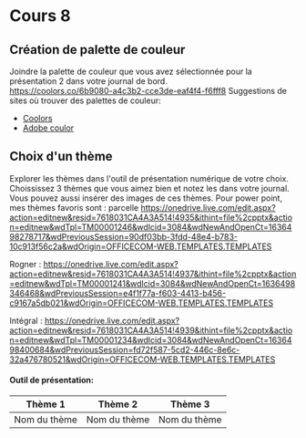 # Cours 8
## Création de palette de couleur
Joindre la palette de couleur que vous avez sélectionnée pour la présentation 2 dans votre journal de bord.   
https://coolors.co/6b9080-a4c3b2-cce3de-eaf4f4-f6fff8
Suggestions de sites où trouver des palettes de couleur: 
* [Coolors](https://coolors.co/)
* [Adobe coulor](https://color.adobe.com/fr/create/color-wheel)

## Choix d'un thème 
Explorer les thèmes dans l'outil de présentation numérique de votre choix. Choississez 3 thèmes que vous aimez bien et notez les dans votre journal. Vous pouvez aussi insérer des images de ces thèmes. 
Pour power point, mes thèmes favoris sont : parcelle  https://onedrive.live.com/edit.aspx?action=editnew&resid=7618031CA4A3A514!4935&ithint=file%2cpptx&action=editnew&wdTpl=TM00001246&wdlcid=3084&wdNewAndOpenCt=1636498278717&wdPreviousSession=90df03bb-3fdd-48e4-b783-10c913f56c2a&wdOrigin=OFFICECOM-WEB.TEMPLATES.TEMPLATES

Rogner :  https://onedrive.live.com/edit.aspx?action=editnew&resid=7618031CA4A3A514!4937&ithint=file%2cpptx&action=editnew&wdTpl=TM00001241&wdlcid=3084&wdNewAndOpenCt=1636498346468&wdPreviousSession=e4f1f77a-f603-4413-b456-c9167a5db021&wdOrigin=OFFICECOM-WEB.TEMPLATES.TEMPLATES

Intégral : https://onedrive.live.com/edit.aspx?action=editnew&resid=7618031CA4A3A514!4939&ithint=file%2cpptx&action=editnew&wdTpl=TM00001234&wdlcid=3084&wdNewAndOpenCt=1636498400684&wdPreviousSession=fd72f587-5cd2-446c-8e6c-32a476780521&wdOrigin=OFFICECOM-WEB.TEMPLATES.TEMPLATES

#### Outil de présentation:    
Thème 1 | Thème 2 | Thème 3
--| -- | --
Nom du thème  | Nom du thème | Nom du thème 
